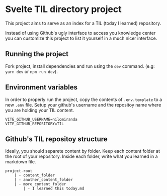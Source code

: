 # Svelte TIL directory project

This project aims to serve as an index for a TIL (today I learned) repository.

Instead of using Github's ugly interface to access you knowledge center you can customize this project to list it yourself
in a much nicer interface.


## Running the project

Fork project, install dependencies and run using the `dev` command. (e.g: `yarn dev` or `npm run dev`).

## Environment variables

In order to properly run the project, copy the contents of `.env.template` to a new `.env` file.
Setup your github's username and the repositoy name where you are holding your TIL content.

```
VITE_GITHUB_USERNAME=nilomiranda
VITE_GITHUB_REPOSITORY=TIL
```

## Github's TIL repositoy structure

Ideally, you should separete content by folder. Keep each content folder at the root of your repository.
Inside each folder, write what you learned in a markdown file.

```
project-root
    | - content_folder
    | - another_content_folder
    | - more_content_folder
        | - I learned this today.md
```